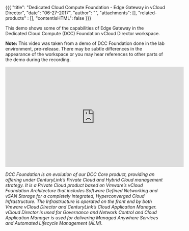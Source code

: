 {{{
"title": "Dedicated Cloud Compute Foundation - Edge Gateway in vCloud Director",
"date": "06-27-2017",
"author": "",
"attachments": [],
"related-products" : [],
"contentIsHTML": false
}}}

This demo shows some of the capabilities of Edge Gateway in the Dedicated Cloud Compute (DCC) Foundation vCloud Director workspace.

**Note:** This video was taken from a demo of DCC Foundation done in the lab environment, pre-release. There may be subtle differences in the appearance of the workspace or you may hear references to other parts of the demo during the recording.

<iframe width="560" height="315" src="https://player.vimeo.com/video/223078492" frameborder="0" allowfullscreen></iframe>

*DCC Foundation is an evolution of our DCC Core product, providing an offering under CenturyLink’s Private Cloud and Hybrid Cloud management strategy. It is a Private Cloud product based on Vmware’s vCloud Foundation Architecture that includes Software Defined Networking and vSAN Storage for a completely integrated, Hyperconverged Cloud Infrastructure. The Infrastructure is operated on the front end by both Vmware vCloud Director and CenturyLink’s Cloud Application Manager. vCloud Director is used for Governance and Network Control and Cloud Application Manager is used for delivering Managed Anywhere Services and Automated Lifecycle Management (ALM).*
